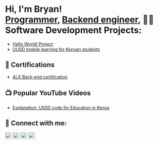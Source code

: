 <h1>Hi, I'm Bryan! <br/><a href="https://github.com/joshmadakor1">Programmer</a>, 
  <a href="https://www.linkedin.com/in/joshmadakor/">Backend engineer</a>, <a 

<h2>👨‍💻 Software Development Projects:</h2>

- [Hello World! Project](https://github.com/joshmadakor1/4chan-Image-Analysis-Middleware-C964) 
- [UUSD mobile learning for Kenyan students](https://github.com/joshmadakor1/4chan-Image-Analysis-Middleware-C964) 

<h2> 📄 Certifications</h2>

 - [ALX Back-end certification](https://github.com/joshmadakor1/4chan-Image-Analysis-Middleware-C964) 
 
<h2>📺 Popular YouTube Videos</h2>


- [Explanation: USSD code for Education in Kenya](https://www.youtube.com/watch?v=uHy3oM7NnoU)


<h2> 🤳 Connect with me:</h2>

[<img align="left" alt="JoshMadakor | YouTube" width="22px" src="https://cdn.jsdelivr.net/npm/simple-icons@v3/icons/youtube.svg" />][youtube]
[<img align="left" alt="JoshMadakor | Twitter" width="22px" src="https://cdn.jsdelivr.net/npm/simple-icons@v3/icons/twitter.svg" />][twitter]
[<img align="left" alt="JoshMadakor | LinkedIn" width="22px" src="https://cdn.jsdelivr.net/npm/simple-icons@v3/icons/linkedin.svg" />][linkedin]
[<img align="left" alt="JoshMadakor | Instagram" width="22px" src="https://cdn.jsdelivr.net/npm/simple-icons@v3/icons/instagram.svg" />][instagram]

[twitter]: https://twitter.com/joshmadakor
[youtube]: https://www.youtube.com/c/joshmadakor
[instagram]: https://www.instagram.com/joshmadakor/
[linkedin]: https://linkedin.com/in/joshmadakor

<!--
**joshmadakor1/joshmadakor1** is a ✨ _special_ ✨ repository because its `README.md` (this file) appears on your GitHub profile.

Here are some ideas to get you started:

- 🔭 I’m currently working on ...
- 🌱 I’m currently learning ...
- 👯 I’m looking to collaborate on ...
- 🤔 I’m looking for help with ...
- 💬 Ask me about ...
- 📫 How to reach me: ...
- 😄 Pronouns: ...
- ⚡ Fun fact: ...
-->
